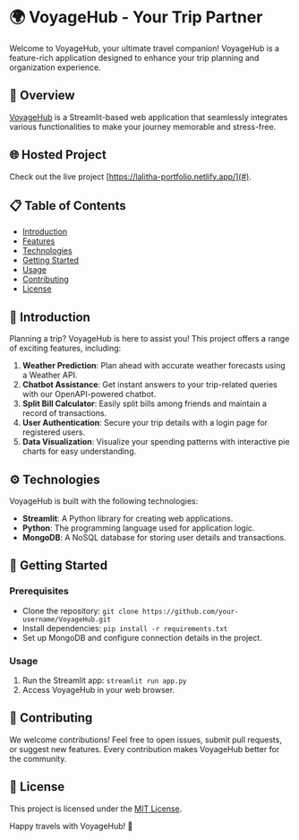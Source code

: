 # 🌍 VoyageHub - Your Trip Partner

Welcome to VoyageHub, your ultimate travel companion! VoyageHub is a feature-rich application designed to enhance your trip planning and organization experience.

## 🚀 Overview

[VoyageHub](#) is a Streamlit-based web application that seamlessly integrates various functionalities to make your journey memorable and stress-free.

## 🌐 Hosted Project

Check out the live project [https://lalitha-portfolio.netlify.app/](#).

## 📋 Table of Contents

- [Introduction](#introduction)
- [Features](#features)
- [Technologies](#technologies)
- [Getting Started](#getting-started)
- [Usage](#usage)
- [Contributing](#contributing)
- [License](#license)

## 🎉 Introduction

Planning a trip? VoyageHub is here to assist you! This project offers a range of exciting features, including:

1. **Weather Prediction**: Plan ahead with accurate weather forecasts using a Weather API.
2. **Chatbot Assistance**: Get instant answers to your trip-related queries with our OpenAPI-powered chatbot.
3. **Split Bill Calculator**: Easily split bills among friends and maintain a record of transactions.
4. **User Authentication**: Secure your trip details with a login page for registered users.
5. **Data Visualization**: Visualize your spending patterns with interactive pie charts for easy understanding.

## ⚙️ Technologies

VoyageHub is built with the following technologies:

- **Streamlit**: A Python library for creating web applications.
- **Python**: The programming language used for application logic.
- **MongoDB**: A NoSQL database for storing user details and transactions.

## 🚀 Getting Started

### Prerequisites

- Clone the repository: `git clone https://github.com/your-username/VoyageHub.git`
- Install dependencies: `pip install -r requirements.txt`
- Set up MongoDB and configure connection details in the project.

### Usage

1. Run the Streamlit app: `streamlit run app.py`
2. Access VoyageHub in your web browser.

## 🤝 Contributing

We welcome contributions! Feel free to open issues, submit pull requests, or suggest new features. Every contribution makes VoyageHub better for the community.

## 📄 License

This project is licensed under the [MIT License](LICENSE).

Happy travels with VoyageHub! 🌟
